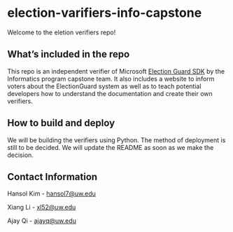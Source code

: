 # election-varifiers-info-capstone
Welcome to the eletion verifiers repo!

## What’s included in the repo
This repo is an independent verifier of Microsoft [Election Guard SDK](https://github.com/microsoft/electionguard) by the Informatics program capstone team. 
It also includes a website to inform voters about the ElectionGuard system as well as to teach potential developers how to understand the documentation and create their own verifiers.


## How to build and deploy
We will be building the verifiers using Python. The method of deployment is still to be decided. We will update the README as soon as we make the decision. 

## Contact Information

Hansol Kim - hansol7@uw.edu 

Xiang Li - xl52@uw.edu

Ajay Qi - ajayq@uw.edu 


